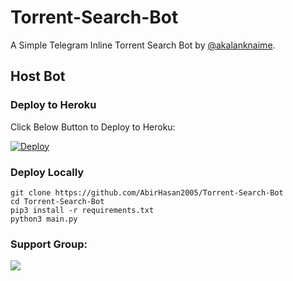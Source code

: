 # Torrent-Search-Bot

A Simple Telegram Inline Torrent Search Bot by [@akalanknaime](https://t.me/akalankanime).

## Host Bot
### Deploy to Heroku
Click Below Button to Deploy to Heroku:

[![Deploy](https://www.herokucdn.com/deploy/button.svg)](https://heroku.com/deploy?template=https://github.com/Mafia58/Torrent-Search_bottg)

### Deploy Locally
```shell
git clone https://github.com/AbirHasan2005/Torrent-Search-Bot
cd Torrent-Search-Bot
pip3 install -r requirements.txt
python3 main.py
```

### Support Group:
<a href="https://t.me/DFX_BOTS"><img src="https://img.shields.io/badge/Telegram-Join%20Telegram%20Group-blue.svg?logo=telegram"></a>

